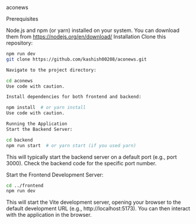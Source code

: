 aconews

Prerequisites


Node.js and npm (or yarn) installed on your system. You can download them from https://nodejs.org/en/download/
Installation
Clone this repository:

```bash
npm run dev
git clone https://github.com/kashish00208/aconews.git

Navigate to the project directory:
```


```bash
cd aconews
Use code with caution.

Install dependencies for both frontend and backend:
```


```bash
npm install  # or yarn install
Use code with caution.

Running the Application
Start the Backend Server:
```


```bash
cd backend
npm run start  # or yarn start (if you used yarn)
```


This will typically start the backend server on a default port (e.g., port 3000). Check the backend code for the specific port number.

Start the Frontend Development Server:

```Bash
cd ../frontend  
npm run dev 
```

This will start the Vite development server, opening your browser to the default development URL (e.g., http://localhost:5173). You can then interact with the application in the browser.
